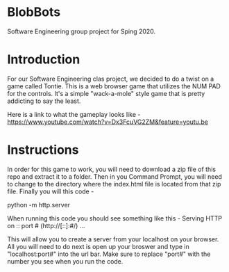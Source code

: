 # BlobBots
Software Engineering group project for Sping 2020.

# Introduction 
For our Software Engineering clas project, we decided to do a twist on a game called Tontie. 
This is a web browser game that utilizes the NUM PAD for the controls. It's a simple "wack-a-mole" style game 
that is pretty addicting to say the least. 

Here is a link to what the gameplay looks like - https://www.youtube.com/watch?v=Dx3FcuVG2ZM&feature=youtu.be

# Instructions 
In order for this game to work, you will need to download a zip file of this repo and extract it to a folder. 
Then in you Command Prompt, you will need to change to the directory where the index.html file is located from that zip 
file. Finally you will this code - 

python -m http.server

When running this code you should see something like this -
Serving HTTP on :: port # (http://[::]:#/) ...

This will allow you to create a server from your localhost on your browser. All you will need to do next is open up 
your broswer and type in "localhost:port#" into the url bar. Make sure to replace "port#" with the number you see when you run the code. 
  
